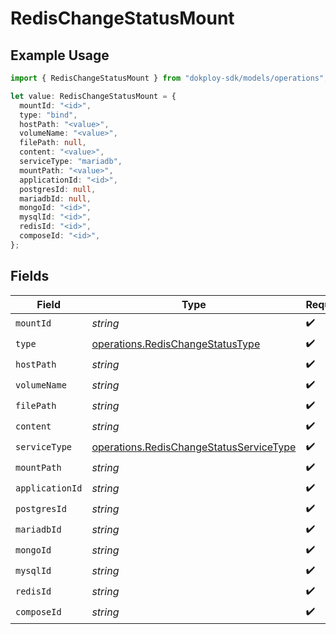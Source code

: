 # RedisChangeStatusMount

## Example Usage

```typescript
import { RedisChangeStatusMount } from "dokploy-sdk/models/operations";

let value: RedisChangeStatusMount = {
  mountId: "<id>",
  type: "bind",
  hostPath: "<value>",
  volumeName: "<value>",
  filePath: null,
  content: "<value>",
  serviceType: "mariadb",
  mountPath: "<value>",
  applicationId: "<id>",
  postgresId: null,
  mariadbId: null,
  mongoId: "<id>",
  mysqlId: "<id>",
  redisId: "<id>",
  composeId: "<id>",
};
```

## Fields

| Field                                                                                              | Type                                                                                               | Required                                                                                           | Description                                                                                        |
| -------------------------------------------------------------------------------------------------- | -------------------------------------------------------------------------------------------------- | -------------------------------------------------------------------------------------------------- | -------------------------------------------------------------------------------------------------- |
| `mountId`                                                                                          | *string*                                                                                           | :heavy_check_mark:                                                                                 | N/A                                                                                                |
| `type`                                                                                             | [operations.RedisChangeStatusType](../../models/operations/redischangestatustype.md)               | :heavy_check_mark:                                                                                 | N/A                                                                                                |
| `hostPath`                                                                                         | *string*                                                                                           | :heavy_check_mark:                                                                                 | N/A                                                                                                |
| `volumeName`                                                                                       | *string*                                                                                           | :heavy_check_mark:                                                                                 | N/A                                                                                                |
| `filePath`                                                                                         | *string*                                                                                           | :heavy_check_mark:                                                                                 | N/A                                                                                                |
| `content`                                                                                          | *string*                                                                                           | :heavy_check_mark:                                                                                 | N/A                                                                                                |
| `serviceType`                                                                                      | [operations.RedisChangeStatusServiceType](../../models/operations/redischangestatusservicetype.md) | :heavy_check_mark:                                                                                 | N/A                                                                                                |
| `mountPath`                                                                                        | *string*                                                                                           | :heavy_check_mark:                                                                                 | N/A                                                                                                |
| `applicationId`                                                                                    | *string*                                                                                           | :heavy_check_mark:                                                                                 | N/A                                                                                                |
| `postgresId`                                                                                       | *string*                                                                                           | :heavy_check_mark:                                                                                 | N/A                                                                                                |
| `mariadbId`                                                                                        | *string*                                                                                           | :heavy_check_mark:                                                                                 | N/A                                                                                                |
| `mongoId`                                                                                          | *string*                                                                                           | :heavy_check_mark:                                                                                 | N/A                                                                                                |
| `mysqlId`                                                                                          | *string*                                                                                           | :heavy_check_mark:                                                                                 | N/A                                                                                                |
| `redisId`                                                                                          | *string*                                                                                           | :heavy_check_mark:                                                                                 | N/A                                                                                                |
| `composeId`                                                                                        | *string*                                                                                           | :heavy_check_mark:                                                                                 | N/A                                                                                                |